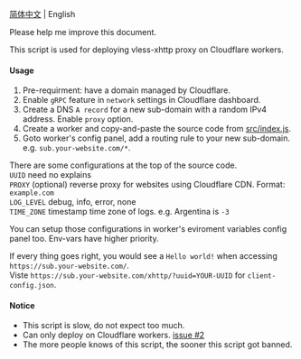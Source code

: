 [简体中文](../README.md) | English  

Please help me improve this document.  

This script is used for deploying vless-xhttp proxy on Cloudflare workers.  

#### Usage
 1. Pre-requirment: have a domain managed by Cloudflare.
 1. Enable `gRPC` feature in `network` settings in Cloudflare dashboard.
 1. Create a DNS `A record` for a new sub-domain with a random IPv4 address. Enable `proxy` option.
 1. Create a worker and copy-and-paste the source code from [src/index.js](../src/index.js).
 1. Goto worker's config panel, add a routing rule to your new sub-domain. e.g. `sub.your-website.com/*`.

There are some configurations at the top of the source code.  
`UUID` need no explains  
`PROXY` (optional) reverse proxy for websites using Cloudflare CDN. Format: `example.com`  
`LOG_LEVEL` debug, info, error, none  
`TIME_ZONE` timestamp time zone of logs. e.g. Argentina is `-3`  

You can setup those configurations in worker's eviroment variables config panel too. Env-vars have higher priority.  

If every thing goes right, you would see a `Hello world!` when accessing `https://sub.your-website.com/`.  
Viste `https://sub.your-website.com/xhttp/?uuid=YOUR-UUID` for `client-config.json`.  

#### Notice
 * This script is slow, do not expect too much.
 * Can only deploy on Cloudflare workers. [issue #2](https://github.com/vrnobody/cfxhttp/issues/2)
 * The more people knows of this script, the sooner this script got banned.
